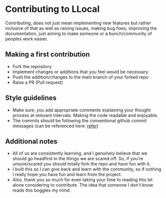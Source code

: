 # Contributing to LLocal
Contributing, does not just mean implementing new features but rather inclusive of that as well as raising issues, making bug fixes, improving the documentation, just aiming to make someone or a bunch/community of peoples work easier.

## Making a first contribution
- Fork the repository
- Implement changes or additions that you feel would be necessary
- Push the addition/changes to the main branch of your forked repo
- Raise a PR (Pull request)

## Style guidelines
- Make sure, you add appropriate comments explaining your thought process at relevant intervals. Making the code readable and enjoyable.
- The commits should be following the conventional github commit messages (can be referenced here: [refer](https://gist.github.com/qoomon/5dfcdf8eec66a051ecd85625518cfd13)) 

## Additional notes
- All of us are consistently learning, and I genuinely believe that we should go headfirst in the things we are scared off. So, if you're unsure/scared you should totally fork the repo and have fun with it.
- I built this so I can give back and learn with the community, so if nothing I really hope you have fun and learn from the project.
- Also, thank you so much for even taking your time to reading this let alone considering to contribute. The idea that someone I don't know reads this boggles my mind.
